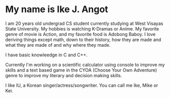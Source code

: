 # My name is Ike J. Angot

I am 20 years old undergrad CS student currently studying at West Visayas State University. My hobbies is watching K-Dramas or Anime. My favorite genre of movie is Action, and my favorite food is Adobong Baboy. I love deriving things except math, down to their history, how they are made and what they are made of and why where they made.

I have basic knowleedge in C and C++.

Currently I'm working on a scientific calculator using console to improve my skills and a text based game in the CYOA (Choose Your Own Adventure) genre to improve my literary and decision making skills.

I like IU, a Korean singer/actress/songwriter. You can call me Ike, Mike or Kei. 
